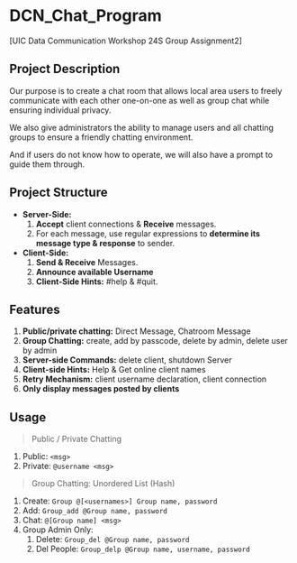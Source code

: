 # DCN_Chat_Program
[UIC Data Communication Workshop 24S Group Assignment2]

## Project Description
Our purpose is to create a chat room that allows local area users to freely communicate with each other one-on-one as well as group chat while ensuring individual privacy.

We also give administrators the ability to manage users and all chatting groups to ensure a friendly chatting environment.

And if users do not know how to operate, we will also have a prompt to guide them through.

## Project Structure
- **Server-Side:**
  1. **Accept** client connections & **Receive** messages.
  2. For each message, use regular expressions to **determine its message type & response** to sender.
- **Client-Side:**
  1. **Send & Receive** Messages.
  2. **Announce available Username**
  3. **Client-Side Hints:** #help & #quit.

## Features
1. **Public/private chatting:** Direct Message, Chatroom Message
2. **Group Chatting:** create, add by passcode, delete by admin, delete user by admin
3. **Server-side Commands:** delete client, shutdown Server
4. **Client-side Hints:** Help & Get online client names
5. **Retry Mechanism:** client username declaration, client connection
6. **Only display messages posted by clients**

## Usage
> Public / Private Chatting
  1. Public: `<msg>`
  2. Private: `@username <msg>`
>Group Chatting: Unordered List (Hash)
  1. Create: `Group @[<usernames>] Group name, password`
  2. Add: `Group_add @Group name, password`
  3. Chat: `@[Group name] <msg>`
  4. Group Admin Only:
     1. Delete: `Group_del @Group name, password`
     2. Del People: `Group_delp @Group name, username, password`
